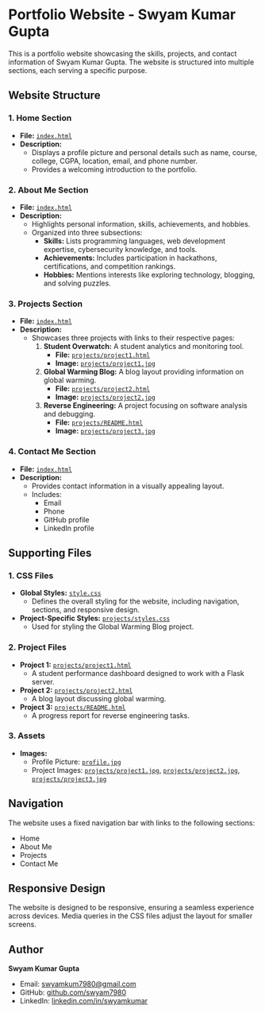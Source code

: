 # Portfolio Website - Swyam Kumar Gupta

This is a portfolio website showcasing the skills, projects, and contact information of Swyam Kumar Gupta. The website is structured into multiple sections, each serving a specific purpose.

## Website Structure

### 1. **Home Section**
   - **File:** [`index.html`](index.html)
   - **Description:** 
     - Displays a profile picture and personal details such as name, course, college, CGPA, location, email, and phone number.
     - Provides a welcoming introduction to the portfolio.

### 2. **About Me Section**
   - **File:** [`index.html`](index.html)
   - **Description:** 
     - Highlights personal information, skills, achievements, and hobbies.
     - Organized into three subsections:
       - **Skills:** Lists programming languages, web development expertise, cybersecurity knowledge, and tools.
       - **Achievements:** Includes participation in hackathons, certifications, and competition rankings.
       - **Hobbies:** Mentions interests like exploring technology, blogging, and solving puzzles.

### 3. **Projects Section**
   - **File:** [`index.html`](index.html)
   - **Description:** 
     - Showcases three projects with links to their respective pages:
       1. **Student Overwatch:** A student analytics and monitoring tool.
          - **File:** [`projects/project1.html`](projects/project1.html)
          - **Image:** [`projects/project1.jpg`](projects/project1.jpg)
       2. **Global Warming Blog:** A blog layout providing information on global warming.
          - **File:** [`projects/project2.html`](projects/project2.html)
          - **Image:** [`projects/project2.jpg`](projects/project2.jpg)
       3. **Reverse Engineering:** A project focusing on software analysis and debugging.
          - **File:** [`projects/README.html`](projects/README.html)
          - **Image:** [`projects/project3.jpg`](projects/project3.jpg)

### 4. **Contact Me Section**
   - **File:** [`index.html`](index.html)
   - **Description:** 
     - Provides contact information in a visually appealing layout.
     - Includes:
       - Email
       - Phone
       - GitHub profile
       - LinkedIn profile

## Supporting Files

### 1. **CSS Files**
   - **Global Styles:** [`style.css`](style.css)
     - Defines the overall styling for the website, including navigation, sections, and responsive design.
   - **Project-Specific Styles:** [`projects/styles.css`](projects/styles.css)
     - Used for styling the Global Warming Blog project.

### 2. **Project Files**
   - **Project 1:** [`projects/project1.html`](projects/project1.html)
     - A student performance dashboard designed to work with a Flask server.
   - **Project 2:** [`projects/project2.html`](projects/project2.html)
     - A blog layout discussing global warming.
   - **Project 3:** [`projects/README.html`](projects/README.html)
     - A progress report for reverse engineering tasks.

### 3. **Assets**
   - **Images:**
     - Profile Picture: [`profile.jpg`](profile.jpg)
     - Project Images: [`projects/project1.jpg`](projects/project1.jpg), [`projects/project2.jpg`](projects/project2.jpg), [`projects/project3.jpg`](projects/project3.jpg)

## Navigation
The website uses a fixed navigation bar with links to the following sections:
- Home
- About Me
- Projects
- Contact Me

## Responsive Design
The website is designed to be responsive, ensuring a seamless experience across devices. Media queries in the CSS files adjust the layout for smaller screens.

## Author
**Swyam Kumar Gupta**  
- Email: swyamkum7980@gmail.com  
- GitHub: [github.com/swyam7980](https://github.com/swyam7980)  
- LinkedIn: [linkedin.com/in/swyamkumar](https://linkedin.com/in/swyamkumar)